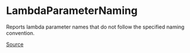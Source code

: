 # LambdaParameterNaming

Reports lambda parameter names that do not follow the specified naming convention.


[Source](https://detekt.github.io/detekt/naming.html#lambdaparameternaming)
